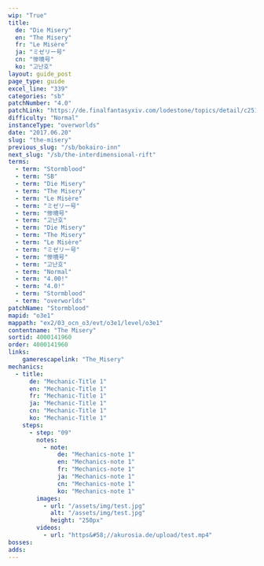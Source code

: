 ```yaml
---
wip: "True"
title:
  de: "Die Misery"
  en: "The Misery"
  fr: "Le Misère"
  ja: "ミゼリー号"
  cn: "惨境号"
  ko: "고난호"
layout: guide_post
page_type: guide
excel_line: "339"
categories: "sb"
patchNumber: "4.0"
patchLink: "https://de.finalfantasyxiv.com/lodestone/topics/detail/c2519c232d02fc2394c3830faa364611cd4e610c"
difficulty: "Normal"
instanceType: "overworlds"
date: "2017.06.20"
slug: "the-misery"
previous_slug: "/sb/bokairo-inn"
next_slug: "/sb/the-interdimensional-rift"
terms:
  - term: "Stormblood"
  - term: "SB"
  - term: "Die Misery"
  - term: "The Misery"
  - term: "Le Misère"
  - term: "ミゼリー号"
  - term: "惨境号"
  - term: "고난호"
  - term: "Die Misery"
  - term: "The Misery"
  - term: "Le Misère"
  - term: "ミゼリー号"
  - term: "惨境号"
  - term: "고난호"
  - term: "Normal"
  - term: "4.00!"
  - term: "4.0!"
  - term: "Stormblood"
  - term: "overworlds"
patchName: "Stormblood"
mapid: "o3e1"
mappath: "ex2/03_ocn_o3/evt/o3e1/level/o3e1"
contentname: "The Misery"
sortid: 4000141960
order: 4000141960
links:
    gamerescapelink: "The_Misery"
mechanics:
  - title:
      de: "Mechanic-Title 1"
      en: "Mechanic-Title 1"
      fr: "Mechanic-Title 1"
      ja: "Mechanic-Title 1"
      cn: "Mechanic-Title 1"
      ko: "Mechanic-Title 1"
    steps:
      - step: "09"
        notes:
          - note:
              de: "Mechanics-note 1"
              en: "Mechanics-note 1"
              fr: "Mechanics-note 1"
              ja: "Mechanics-note 1"
              cn: "Mechanics-note 1"
              ko: "Mechanics-note 1"
        images:
          - url: "/assets/img/test.jpg"
            alt: "/assets/img/test.jpg"
            height: "250px"
        videos:
          - url: "https&#58;//akurosia.de/upload/test.mp4"
bosses:
adds:
---
```

